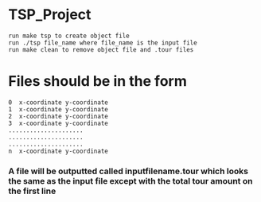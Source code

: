 # TSP_Project
    run make tsp to create object file
    run ./tsp file_name where file_name is the input file
    run make clean to remove object file and .tour files

# Files should be in the form 
    0  x-coordinate y-coordinate
    1  x-coordinate y-coordinate
    2  x-coordinate y-coordinate
    3  x-coordinate y-coordinate
    .....................
    .....................
    .....................
    n  x-coordinate y-coordinate
### A file will be outputted called inputfilename.tour which looks the same as the input file except with the total tour amount on the first line
